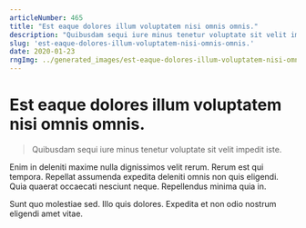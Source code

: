 ```yaml
---
articleNumber: 465
title: "Est eaque dolores illum voluptatem nisi omnis omnis."
description: "Quibusdam sequi iure minus tenetur voluptate sit velit impedit iste."
slug: 'est-eaque-dolores-illum-voluptatem-nisi-omnis-omnis.'
date: 2020-01-23
rngImg: ../generated_images/est-eaque-dolores-illum-voluptatem-nisi-omnis-omnis..jpg
---
```


# Est eaque dolores illum voluptatem nisi omnis omnis.

> Quibusdam sequi iure minus tenetur voluptate sit velit impedit iste.

Enim in deleniti maxime nulla dignissimos velit rerum. Rerum est qui tempora. Repellat assumenda expedita deleniti omnis non quis eligendi. Quia quaerat occaecati nesciunt neque. Repellendus minima quia in.
 Sunt quo molestiae sed. Illo quis dolores. Expedita et non odio nostrum eligendi amet vitae.
